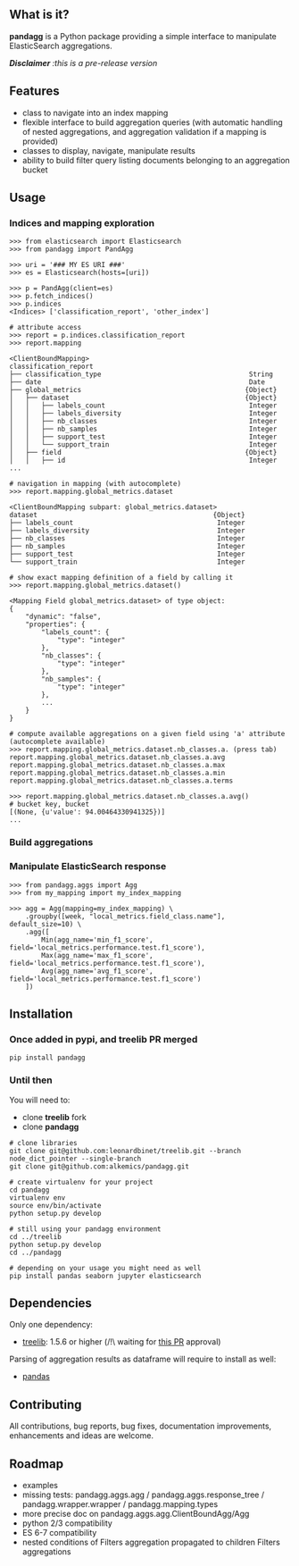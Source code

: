 ## What is it?

**pandagg** is a Python package providing a simple interface to manipulate ElasticSearch aggregations.

***Disclaimer*** *:this is a pre-release version*
## Features

- class to navigate into an index mapping
- flexible interface to build aggregation queries (with automatic handling of nested aggregations, and aggregation validation if a mapping is provided)
- classes to display, navigate, manipulate results
- ability to build filter query listing documents belonging to an aggregation bucket

## Usage

### Indices and mapping exploration
```
>>> from elasticsearch import Elasticsearch
>>> from pandagg import PandAgg

>>> uri = '### MY ES URI ###'
>>> es = Elasticsearch(hosts=[uri])

>>> p = PandAgg(client=es)
>>> p.fetch_indices()
>>> p.indices
<Indices> ['classification_report', 'other_index']

# attribute access
>>> report = p.indices.classification_report
>>> report.mapping

<ClientBoundMapping>
classification_report
├── classification_type                                     String
├── date                                                    Date
├── global_metrics                                         {Object}
│   ├── dataset                                            {Object}
│   │   ├── labels_count                                    Integer
│   │   ├── labels_diversity                                Integer
│   │   ├── nb_classes                                      Integer
│   │   ├── nb_samples                                      Integer
│   │   ├── support_test                                    Integer
│   │   └── support_train                                   Integer
│   ├── field                                              {Object}
│   │   ├── id                                              Integer
...

# navigation in mapping (with autocomplete)
>>> report.mapping.global_metrics.dataset

<ClientBoundMapping subpart: global_metrics.dataset>
dataset                                            {Object}
├── labels_count                                    Integer
├── labels_diversity                                Integer
├── nb_classes                                      Integer
├── nb_samples                                      Integer
├── support_test                                    Integer
└── support_train                                   Integer

# show exact mapping definition of a field by calling it
>>> report.mapping.global_metrics.dataset()

<Mapping Field global_metrics.dataset> of type object:
{
    "dynamic": "false",
    "properties": {
        "labels_count": {
            "type": "integer"
        },
        "nb_classes": {
            "type": "integer"
        },
        "nb_samples": {
            "type": "integer"
        },
        ...
    }
}

# compute available aggregations on a given field using 'a' attribute (autocomplete available)
>>> report.mapping.global_metrics.dataset.nb_classes.a. (press tab)
report.mapping.global_metrics.dataset.nb_classes.a.avg
report.mapping.global_metrics.dataset.nb_classes.a.max
report.mapping.global_metrics.dataset.nb_classes.a.min
report.mapping.global_metrics.dataset.nb_classes.a.terms

>>> report.mapping.global_metrics.dataset.nb_classes.a.avg()
# bucket key, bucket
[(None, {u'value': 94.00464330941325})]
...
```

### Build aggregations


### Manipulate ElasticSearch response
```
>>> from pandagg.aggs import Agg
>>> from my_mapping import my_index_mapping

>>> agg = Agg(mapping=my_index_mapping) \
    .groupby([week, "local_metrics.field_class.name"], default_size=10) \
    .agg([
        Min(agg_name='min_f1_score', field='local_metrics.performance.test.f1_score'),
        Max(agg_name='max_f1_score', field='local_metrics.performance.test.f1_score'),
        Avg(agg_name='avg_f1_score', field='local_metrics.performance.test.f1_score')
    ])
```

## Installation
### Once added in pypi, and treelib PR merged
```
pip install pandagg
```

### Until then
You will need to:
- clone **treelib** fork
- clone **pandagg**

```
# clone libraries
git clone git@github.com:leonardbinet/treelib.git --branch node_dict_pointer --single-branch
git clone git@github.com:alkemics/pandagg.git

# create virtualenv for your project
cd pandagg
virtualenv env
source env/bin/activate
python setup.py develop

# still using your pandagg environment
cd ../treelib
python setup.py develop
cd ../pandagg

# depending on your usage you might need as well
pip install pandas seaborn jupyter elasticsearch
```

## Dependencies
Only one dependency:
- [treelib](https://pypi.org/project/treelib/): 1.5.6 or higher (/!\ waiting for [this PR](https://github.com/caesar0301/treelib/pull/120) approval)

Parsing of aggregation results as dataframe will require to install as well:
- [pandas](https://github.com/pandas-dev/pandas/)

## Contributing

All contributions, bug reports, bug fixes, documentation improvements, enhancements and ideas are welcome.


## Roadmap

- examples
- missing tests: pandagg.aggs.agg / pandagg.aggs.response_tree / pandagg.wrapper.wrapper / pandagg.mapping.types
- more precise doc on pandagg.aggs.agg.ClientBoundAgg/Agg
- python 2/3 compatibility
- ES 6-7 compatibility
- nested conditions of Filters aggregation propagated to children Filters aggregations
